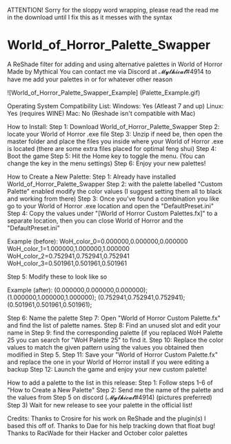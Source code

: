 ATTENTION! Sorry for the sloppy word wrapping, please read the read me in the download until I fix this as it messes with the syntax

# World_of_Horror_Palette_Swapper
A ReShade filter for adding and using alternative palettes in World of Horror
Made by Mythical
You can contact me via Discord at 𝓜𝔂𝓽𝓱𝓲𝓬𝓪𝓵#4914 to have me add your palettes in or for whatever other reason

![World_of_Horror_Palette_Swapper_Example] (Palette_Example.gif)

Operating System Compatibility List:
Windows: Yes (Atleast 7 and up)
Linux: Yes (requires WINE)
Mac: No (Reshade isn't compatible with Mac)

How to Install:
Step 1: Download World_of_Horror_Palette_Swapper
Step 2: locate your World of Horror .exe file
Step 3: Unzip if need be, then open the master folder and place the files you inside where your World of Horror .exe is located (there are some extra files placed for optimal feng shui)
Step 4: Boot the game
Step 5: Hit the Home key to toggle the menu. (You can change the key in the menu settings)
Step 6: Enjoy your new palettes!

How to Create a New Palette:
Step 1: Already have installed World_of_Horror_Palette_Swapper
Step 2: with the palette labelled "Custom Palette" enabled modify the color values (I suggest setting them all to black and working from there)
Step 3: Once you've found a combination you like go to your World of Horror .exe location and open the "DefaultPreset.ini"
Step 4: Copy the values under "[World of Horror Custom Palettes.fx]" to a separate location, then you can close World of Horror and the "DefaultPreset.ini"

Example (before):
WoH_color_0=0.000000,0.000000,0.000000
WoH_color_1=1.000000,1.000000,1.000000
WoH_color_2=0.752941,0.752941,0.752941
WoH_color_3=0.501961,0.501961,0.501961

Step 5: Modify these to look like so

Example (after):
(0.000000,0.000000,0.000000);
(1.000000,1.000000,1.000000);
(0.752941,0.752941,0.752941);
(0.501961,0.501961,0.501961);

Step 6: Name the palette
Step 7: Open "World of Horror Custom Palette.fx" and find the list of palette names.
Step 8: Find an unused slot and edit your name in
Step 9: find the corresponding palette (if you replaced WoH Palette 25 you can search for "WoH Palette 25" to find it.
Step 10: Replace the color values to match the given pattern using the values you obtained then modified in Step 5.
Step 11: Save your "World of Horror Custom Palette.fx" and replace the one in your World of Horror install if you were editing a backup
Step 12: Launch the game and enjoy your new custom palette!

How to add a palette to the list in this release:
Step 1: Follow steps 1-6 of "How to Create a New Palette"
Step 2: Send me the name of the palette and the values from Step 5 on discord (𝓜𝔂𝓽𝓱𝓲𝓬𝓪𝓵#4914) (pictures preferred)
Step 3) Wait for new release to see your palette in the official list!

Credits:
Thanks to Crosire for his work on ReShade and the plugin(s) I based this off of.
Thanks to Dae for his help tracking down that float bug! 
Thanks to RacWade for their Hacker and October color palettes
